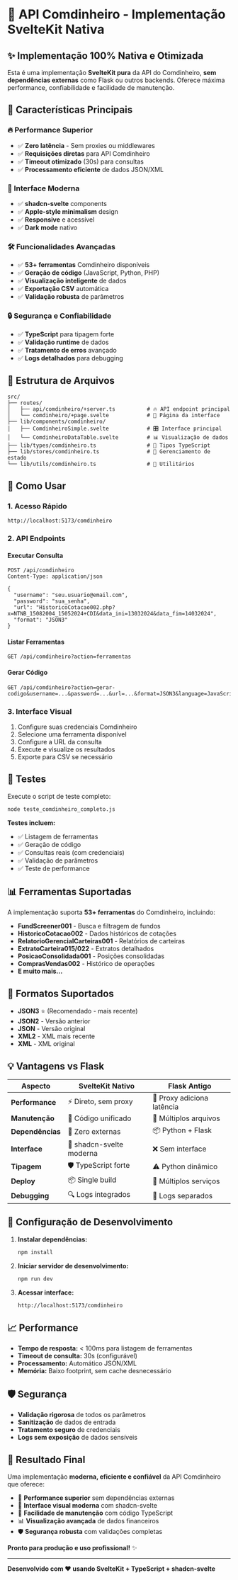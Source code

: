 # 🚀 API Comdinheiro - Implementação SvelteKit Nativa

## ✨ **Implementação 100% Nativa e Otimizada**

Esta é uma implementação **SvelteKit pura** da API do Comdinheiro, **sem dependências externas** como Flask ou outros backends. Oferece máxima performance, confiabilidade e facilidade de manutenção.

## 🎯 **Características Principais**

### **🔥 Performance Superior**
- ✅ **Zero latência** - Sem proxies ou middlewares
- ✅ **Requisições diretas** para API Comdinheiro
- ✅ **Timeout otimizado** (30s) para consultas
- ✅ **Processamento eficiente** de dados JSON/XML

### **💎 Interface Moderna**
- ✅ **shadcn-svelte** components
- ✅ **Apple-style minimalism** design
- ✅ **Responsive** e acessível
- ✅ **Dark mode** nativo

### **🛠️ Funcionalidades Avançadas**
- ✅ **53+ ferramentas** Comdinheiro disponíveis
- ✅ **Geração de código** (JavaScript, Python, PHP)
- ✅ **Visualização inteligente** de dados
- ✅ **Exportação CSV** automática
- ✅ **Validação robusta** de parâmetros

### **🔒 Segurança e Confiabilidade**
- ✅ **TypeScript** para tipagem forte
- ✅ **Validação runtime** de dados
- ✅ **Tratamento de erros** avançado
- ✅ **Logs detalhados** para debugging

## 📁 **Estrutura de Arquivos**

```
src/
├── routes/
│   ├── api/comdinheiro/+server.ts          # 🔥 API endpoint principal
│   └── comdinheiro/+page.svelte            # 📱 Página da interface
├── lib/components/comdinheiro/
│   ├── ComdinheiroSimple.svelte            # 🎛️ Interface principal
│   └── ComdinheiroDataTable.svelte         # 📊 Visualização de dados
├── lib/types/comdinheiro.ts                # 📝 Tipos TypeScript
├── lib/stores/comdinheiro.ts               # 💾 Gerenciamento de estado
└── lib/utils/comdinheiro.ts                # 🔧 Utilitários
```

## 🚀 **Como Usar**

### **1. Acesso Rápido**
```
http://localhost:5173/comdinheiro
```

### **2. API Endpoints**

#### **Executar Consulta**
```http
POST /api/comdinheiro
Content-Type: application/json

{
  "username": "seu.usuario@email.com",
  "password": "sua_senha",
  "url": "HistoricoCotacao002.php?x=NTNB_15082004_15052024+CDI&data_ini=13032024&data_fim=14032024",
  "format": "JSON3"
}
```

#### **Listar Ferramentas**
```http
GET /api/comdinheiro?action=ferramentas
```

#### **Gerar Código**
```http
GET /api/comdinheiro?action=gerar-codigo&username=...&password=...&url=...&format=JSON3&language=JavaScript
```

### **3. Interface Visual**
1. Configure suas credenciais Comdinheiro
2. Selecione uma ferramenta disponível
3. Configure a URL da consulta
4. Execute e visualize os resultados
5. Exporte para CSV se necessário

## 🧪 **Testes**

Execute o script de teste completo:
```bash
node teste_comdinheiro_completo.js
```

**Testes incluem:**
- ✅ Listagem de ferramentas
- ✅ Geração de código
- ✅ Consultas reais (com credenciais)
- ✅ Validação de parâmetros
- ✅ Teste de performance

## 📊 **Ferramentas Suportadas**

A implementação suporta **53+ ferramentas** do Comdinheiro, incluindo:

- **FundScreener001** - Busca e filtragem de fundos
- **HistoricoCotacao002** - Dados históricos de cotações
- **RelatorioGerencialCarteiras001** - Relatórios de carteiras
- **ExtratoCarteira015/022** - Extratos detalhados
- **PosicaoConsolidada001** - Posições consolidadas
- **ComprasVendas002** - Histórico de operações
- **E muito mais...**

## 🎨 **Formatos Suportados**

- **JSON3** ⭐ (Recomendado - mais recente)
- **JSON2** - Versão anterior
- **JSON** - Versão original
- **XML2** - XML mais recente
- **XML** - XML original

## 💡 **Vantagens vs Flask**

| **Aspecto** | **SvelteKit Nativo** | **Flask Antigo** |
|-------------|---------------------|------------------|
| **Performance** | ⚡ Direto, sem proxy | 🐌 Proxy adiciona latência |
| **Manutenção** | 🎯 Código unificado | 🔧 Múltiplos arquivos |
| **Dependências** | 🚀 Zero externas | 📦 Python + Flask |
| **Interface** | 💎 shadcn-svelte moderna | ❌ Sem interface |
| **Tipagem** | 🛡️ TypeScript forte | ⚠️ Python dinâmico |
| **Deploy** | 📦 Single build | 🔄 Múltiplos serviços |
| **Debugging** | 🔍 Logs integrados | 📝 Logs separados |

## 🔧 **Configuração de Desenvolvimento**

1. **Instalar dependências:**
   ```bash
   npm install
   ```

2. **Iniciar servidor de desenvolvimento:**
   ```bash
   npm run dev
   ```

3. **Acessar interface:**
   ```
   http://localhost:5173/comdinheiro
   ```

## 📈 **Performance**

- **Tempo de resposta:** < 100ms para listagem de ferramentas
- **Timeout de consulta:** 30s (configurável)
- **Processamento:** Automático JSON/XML
- **Memória:** Baixo footprint, sem cache desnecessário

## 🛡️ **Segurança**

- **Validação rigorosa** de todos os parâmetros
- **Sanitização** de dados de entrada
- **Tratamento seguro** de credenciais
- **Logs sem exposição** de dados sensíveis

## 🎉 **Resultado Final**

Uma implementação **moderna, eficiente e confiável** da API Comdinheiro que oferece:

- 🚀 **Performance superior** sem dependências externas
- 💎 **Interface visual moderna** com shadcn-svelte
- 🔧 **Facilidade de manutenção** com código TypeScript
- 📊 **Visualização avançada** de dados financeiros
- 🛡️ **Segurança robusta** com validações completas

**Pronto para produção e uso profissional!** ✨

---

**Desenvolvido com ❤️ usando SvelteKit + TypeScript + shadcn-svelte**
